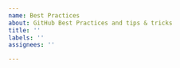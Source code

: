 ```yaml
---
name: Best Practices
about: GitHub Best Practices and tips & tricks
title: ''
labels: ''
assignees: ''

---
```



